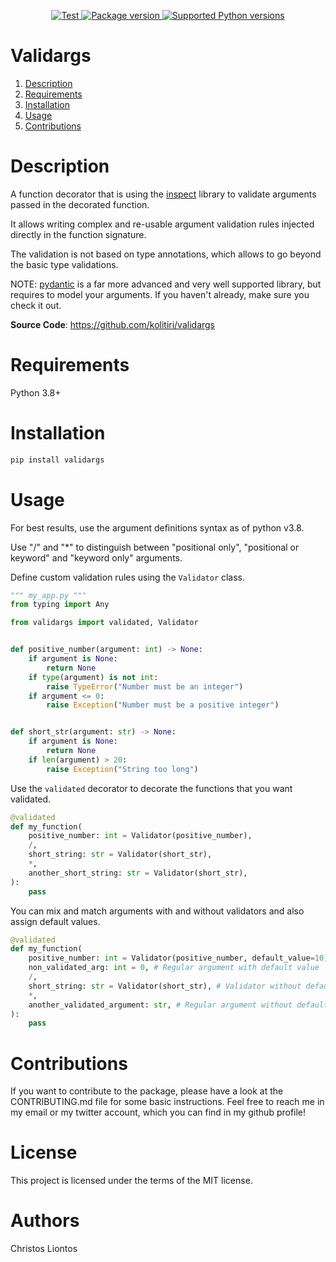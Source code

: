 <p align="center">
    <a href="https://github.com/kolitiri/validargs/actions/workflows/test.yml" target="_blank">
        <img src="https://github.com/kolitiri/validargs/actions/workflows/test.yml/badge.svg" alt="Test">
    </a>
    <a href="https://pypi.org/project/validargs" target="_blank">
        <img src="https://img.shields.io/pypi/v/validargs?color=%2334D058&label=pypi" alt="Package version">
    </a>
    <a href="https://pypi.org/project/validargs" target="_blank">
        <img src="https://img.shields.io/pypi/pyversions/validargs.svg?color=%2334D058" alt="Supported Python versions">
    </a>
</p>

# Validargs

1. [Description](#description)
2. [Requirements](#requirements)
3. [Installation](#installation)
4. [Usage](#usage)
5. [Contributions](#contributions)


# Description <a name="description"></a>

A function decorator that is using the [inspect](https://docs.python.org/3/library/inspect.html) library to validate arguments passed in the decorated function.

It allows writing complex and re-usable argument validation rules injected directly in the function signature.

The validation is not based on type annotations, which allows to go beyond the basic type validations.

NOTE: [pydantic](https://pydantic-docs.helpmanual.io/) is a far more advanced and very well supported library, but requires to model your arguments. If you haven't already, make sure you check it out.

**Source Code**: https://github.com/kolitiri/validargs

# Requirements <a name="requirements"></a>
Python 3.8+

# Installation <a name="installation"></a>
```python
pip install validargs
```

# Usage <a name="usage"></a>
For best results, use the argument definitions syntax as of python v3.8.

Use "/" and "*" to distinguish between "positional only", "positional or keyword" and "keyword only" arguments.

Define custom validation rules using the `Validator` class.

```python
""" my_app.py """
from typing import Any

from validargs import validated, Validator


def positive_number(argument: int) -> None:
    if argument is None:
        return None
    if type(argument) is not int:
        raise TypeError("Number must be an integer")
    if argument <= 0:
        raise Exception("Number must be a positive integer")


def short_str(argument: str) -> None:
    if argument is None:
        return None
    if len(argument) > 20:
        raise Exception("String too long")
```

Use the `validated` decorator to decorate the functions that you want validated.

```python
@validated
def my_function(
    positive_number: int = Validator(positive_number),
    /,
    short_string: str = Validator(short_str),
    *,
    another_short_string: str = Validator(short_str),
):
    pass
```

You can mix and match arguments with and without validators and also assign default values.

```python
@validated
def my_function(
    positive_number: int = Validator(positive_number, default_value=10), # Validator with default value
    non_validated_arg: int = 0, # Regular argument with default value
    /,
    short_string: str = Validator(short_str), # Validator without default value
    *,
    another_validated_argument: str, # Regular argument without default value
):
    pass
```

# Contributions  <a name="contributions"></a>
If you want to contribute to the package, please have a look at the CONTRIBUTING.md file for some basic instructions.
Feel free to reach me in my email or my twitter account, which you can find in my github profile!

# License
This project is licensed under the terms of the MIT license.

# Authors
Christos Liontos